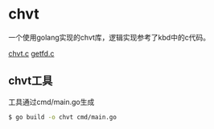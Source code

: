# chvt
一个使用golang实现的chvt库，逻辑实现参考了kbd中的c代码。

[chvt.c](https://kernel.googlesource.com/pub/scm/linux/kernel/git/legion/kbd/+/1.10/src/chvt.c)
[getfd.c](https://kernel.googlesource.com/pub/scm/linux/kernel/git/legion/kbd/+/1.10/src/getfd.c)

## chvt工具
工具通过cmd/main.go生成
```bash
$ go build -o chvt cmd/main.go
```